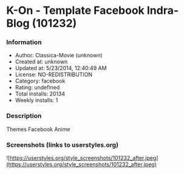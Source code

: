 # K-On - Template Facebook  Indra-Blog (101232)

### Information
- Author: Classica-Movie (unknown)
- Created at: unknown
- Updated at: 5/23/2014, 12:40:49 AM
- License: NO-REDISTRIBUTION
- Category: facebook
- Rating: undefined
- Total installs: 20134
- Weekly installs: 1


### Description
Themes Facebook Anime


### Screenshots (links to userstyles.org)
![https://userstyles.org/style_screenshots/101232_after.jpeg](https://userstyles.org/style_screenshots/101232_after.jpeg)


